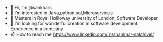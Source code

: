 - 👋 Hi, I’m @sankhars
- 👀 I’m interested in Java,python,sql,Microservices
- 🌱 Masters in Royal Hollloway university of London, Software Developer
- 💞️ I’m looking for wonderful creation in software development Experience in a company 
- 📫 How to reach me https://www.linkedin.com/in/shankhar-sakthivel/

<!---
sankhars/sankhars is a ✨ special ✨ repository because its `README.md` (this file) appears on your GitHub profile.
You can click the Preview link to take a look at your changes.
--->
